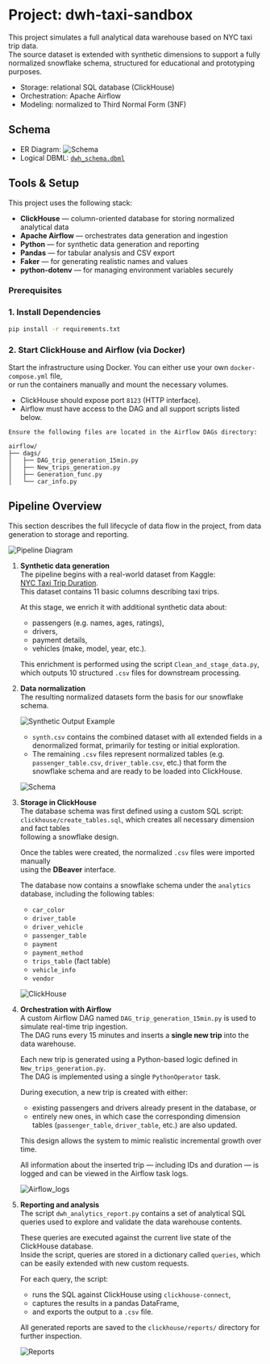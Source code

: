 # Project: dwh-taxi-sandbox

This project simulates a full analytical data warehouse based on NYC taxi trip data.  
The source dataset is extended with synthetic dimensions to support a fully normalized snowflake schema, structured for educational and prototyping purposes.

- Storage: relational SQL database (ClickHouse)
- Orchestration: Apache Airflow
- Modeling: normalized to Third Normal Form (3NF)

## Schema

- ER Diagram: ![Schema](schema/Schema_v.1.0.png)
- Logical DBML: [`dwh_schema.dbml`](schema/dwh_schema.dbml)

## Tools & Setup

This project uses the following stack:

- **ClickHouse** — column-oriented database for storing normalized analytical data
- **Apache Airflow** — orchestrates data generation and ingestion
- **Python** — for synthetic data generation and reporting
- **Pandas** — for tabular analysis and CSV export
- **Faker** — for generating realistic names and values
- **python-dotenv** — for managing environment variables securely

### Prerequisites

### 1. Install Dependencies

```bash
pip install -r requirements.txt
```

### 2. Start ClickHouse and Airflow (via Docker)

Start the infrastructure using Docker. You can either use your own `docker-compose.yml` file,  
or run the containers manually and mount the necessary volumes.

- ClickHouse should expose port `8123` (HTTP interface).
- Airflow must have access to the DAG and all support scripts listed below.

```text
Ensure the following files are located in the Airflow DAGs directory:

airflow/
├── dags/
│   ├── DAG_trip_generation_15min.py
│   ├── New_trips_generation.py
│   ├── Generation_func.py
│   └── car_info.py
```


## Pipeline Overview

This section describes the full lifecycle of data flow in the project, from data generation to storage and reporting.

![Pipeline Diagram](schema/pipeline.jpeg)

1. **Synthetic data generation**  
   The pipeline begins with a real-world dataset from Kaggle:  
   [NYC Taxi Trip Duration](https://www.kaggle.com/datasets/yasserh/nyc-taxi-trip-duration).  
   This dataset contains 11 basic columns describing taxi trips.

   At this stage, we enrich it with additional synthetic data about:
   - passengers (e.g. names, ages, ratings),
   - drivers,
   - payment details,
   - vehicles (make, model, year, etc.).

   This enrichment is performed using the script `Clean_and_stage_data.py`, which outputs 10 structured `.csv` files for downstream processing.
   
2. **Data normalization**  
   The resulting normalized datasets form the basis for our snowflake schema.

   ![Synthetic Output Example](schema/synthetic_output.png)

   - `synth.csv` contains the combined dataset with all extended fields in a denormalized format, primarily for testing or initial exploration.
   - The remaining `.csv` files represent normalized tables (e.g. `passenger_table.csv`, `driver_table.csv`, etc.) that form the snowflake schema and are ready to be loaded into ClickHouse.

   ![Schema](schema/Schema_v.1.0.png)

3. **Storage in ClickHouse**  
   The database schema was first defined using a custom SQL script:  
   `clickhouse/create_tables.sql`, which creates all necessary dimension and fact tables  
   following a snowflake design.

   Once the tables were created, the normalized `.csv` files were imported manually  
   using the **DBeaver** interface.

   The database now contains a snowflake schema under the `analytics` database, including the following tables:

    - `car_color`
    - `driver_table`
    - `driver_vehicle`
    - `passenger_table`
    - `payment`
    - `payment_method`
    - `trips_table` (fact table)
    - `vehicle_info`
    - `vendor`

   ![ClickHouse](schema/clickhouse_tables.png)
   
   

4. **Orchestration with Airflow**  
   A custom Airflow DAG named `DAG_trip_generation_15min.py` is used to simulate real-time trip ingestion.  
   The DAG runs every 15 minutes and inserts a **single new trip** into the data warehouse.

   Each new trip is generated using a Python-based logic defined in `New_trips_generation.py`.  
   The DAG is implemented using a single `PythonOperator` task.

   During execution, a new trip is created with either:
   - existing passengers and drivers already present in the database, or
   - entirely new ones, in which case the corresponding dimension tables (`passenger_table`, `driver_table`, etc.) are also updated.

   This design allows the system to mimic realistic incremental growth over time.

   All information about the inserted trip — including IDs and duration — is logged and can be viewed in the Airflow task logs.

   ![Airflow_logs](schema/airflow_logs.png)

5. **Reporting and analysis**  
   The script `dwh_analytics_report.py` contains a set of analytical SQL queries used to explore and validate the data warehouse contents.

   These queries are executed against the current live state of the ClickHouse database.  
   Inside the script, queries are stored in a dictionary called `queries`, which can be easily extended with new custom requests.

   For each query, the script:
   - runs the SQL against ClickHouse using `clickhouse-connect`,
   - captures the results in a pandas DataFrame,
   - and exports the output to a `.csv` file.

   All generated reports are saved to the `clickhouse/reports/` directory for further inspection.

   ![Reports](schema/reports.png)
